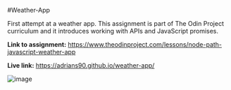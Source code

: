 #Weather-App

First attempt at a weather app. This assignment is part of The Odin Project curriculum and it introduces working with APIs and JavaScript promises.

**Link to assignment:**
https://www.theodinproject.com/lessons/node-path-javascript-weather-app


**Live link:**
https://adrians90.github.io/weather-app/

![image](https://github.com/adrians90/weather-app/assets/128593202/6c9eece8-ca4e-45d0-a6b3-7f97b7f8841f)

